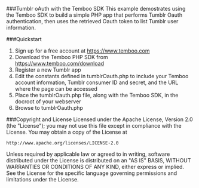 ###Tumblr oAuth with the Temboo SDK
This example demostrates using the Temboo SDK to build a simple PHP app that performs Tumblr Oauth authentication,
then uses the retrieved Oauth token to list Tumblr user information. 

###Quickstart
 1. Sign up for a free account at https://www.temboo.com
 2. Download the Temboo PHP SDK from https://www.temboo.com/download
 3. Register a new Tumblr app
 4. Edit the constants defined in tumblrOauth.php to include your Temboo account information, Tumblr consumer ID and secret, and the URL where the page can be accessed
 5. Place the tumblrOauth.php file, along with the Temboo SDK, in the docroot of your webserver
 6. Browse to tumblrOauth.php

###Copyright and License
Licensed under the Apache License, Version 2.0 (the "License"); you may not use this file except in compliance with the License. You may obtain a copy of the License at

    http://www.apache.org/licenses/LICENSE-2.0

Unless required by applicable law or agreed to in writing, software distributed under the License is distributed on an "AS IS" BASIS, WITHOUT WARRANTIES OR CONDITIONS OF ANY KIND, either express or implied. See the License for the specific language governing permissions and limitations under the License.
